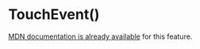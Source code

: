 # TouchEvent()

[MDN documentation is already available](https://developer.mozilla.org/en-US/docs/Web/API/TouchEvent/TouchEvent) for this feature.

